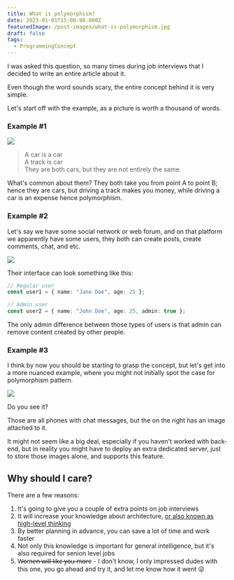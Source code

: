 ```yaml
---
title: What is polymorphism?
date: 2023-01-01T15:00:00.000Z
featuredImage: /post-images/what-is-polymorphism.jpg
draft: false
tags:
  - ProgrammingConcept
---
```


I was asked this question, so many times during job interviews that I decided to write an entire article about it.

Even though the word sounds scary, the entire concept behind it is very simple.

Let's start off with the example, as a picture is worth a thousand of words.

### Example #1

![](/post-images/what-is-polymorphism-example-1.png)

> A car is a car <br>
> A track is car <br>
> They are both cars, but they are not entirely the same.

What's common about them? They both take you from point A to point B; hence they are cars, but driving a track makes you money, while driving a car is an expense hence polymorphism.

### Example #2

Let's say we have some social network or web forum, and on that platform we apparently have some users, they both can create posts, create comments, chat, and etc.

![](/post-images/what-is-polymorphism-example-2.png)

Their interface can look something like this:

```typescript
// Regular user
const user1 = { name: "Jane Doe", age: 25 };
```

```typescript
// Admin user
const user2 = { name: "John Doe", age: 25, admin: true };
```

The only admin difference between those types of users is that admin can remove content created by other people.

### Example #3

I think by now you should be starting to grasp the concept, but let's get into a more nuanced example, where you might not initially spot the case for polymorphism pattern.

![](/post-images/what-is-polymorphism-example-3.png)

Do you see it?

Those are all phones with chat messages, but the on the right has an image attached to it.

It might not seem like a big deal, especially if you haven't worked with back-end, but in reality you might have to deploy an extra dedicated server, just to store those images alone, and supports this feature.

## Why should I care?

There are a few reasons:

1. It's going to give you a couple of extra points on job interviews
2. It will increase your knowledge about architecture,
   [or also known as high-level thinking](https://i.imgur.com/hunkkp4.png)
3. By better planning in advance, you can save a lot of time and work faster
4. Not only this knowledge is important for general intelligence, but it's also required for senion level jobs
5. W̶o̶m̶e̶n̶ ̶w̶i̶l̶l̶ ̶l̶i̶k̶e̶ ̶y̶o̶u̶ ̶m̶o̶r̶e - I don't know, I only impressed dudes with this one, you go ahead and try it, and let me know how it went 😜
